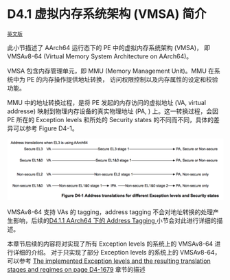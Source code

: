 
# D4.1 虚拟内存系统架构 (VMSA) 简介

[`英文版`](../../en/chapter_d4/d41_about_the_virtual_memory_system_architecture_v_.html)

此小节描述了 AArch64 运行态下的 PE 中的虚拟内存系统架构 (VMSA)，
即 VMSAv8-64 (Virtual Memory System Architecture on AArch64)。

VMSA 包含内存管理单元，即 MMU (Memory Management Unit)。MMU 在系统中为 PE 的内存操作提供地址转换，
访问权限控制以及内存属性的设定和校验功能。

MMU 中的地址转换过程，是将 PE 发起的内存访问的虚拟地址 (VA, virtual addresse)
映射到物理内存设备的真实物理地址 (PA, ) 上。这一转换过程，会因 PE 所在的
Exception levels 和所处的 Security states 的不同而不同，具体的差异可以参考 Figure D4-1。

![](figure_d4_1.png)

VMSAv8-64 支持 VAs 的 tagging，address tagging 不会对地址转换的处理产生影响，后续的[D4.1.1 AArch64 下的 Address Tagging ](d41_1_address_tagging_in_aarch64_state.md)小节会对此进行详细的描述。

本章节后续的内容将对实现了所有 Exception levels 的系统上的 VMSAv8-64 进行详细的介绍。
对于只实现了部分 Exception levels 的系统上的 VMSAv8-64，可以参考
[The implemented Exception levels and the resulting translation stages and regimes on page D4-1679](todo.md) 
章节的描述
